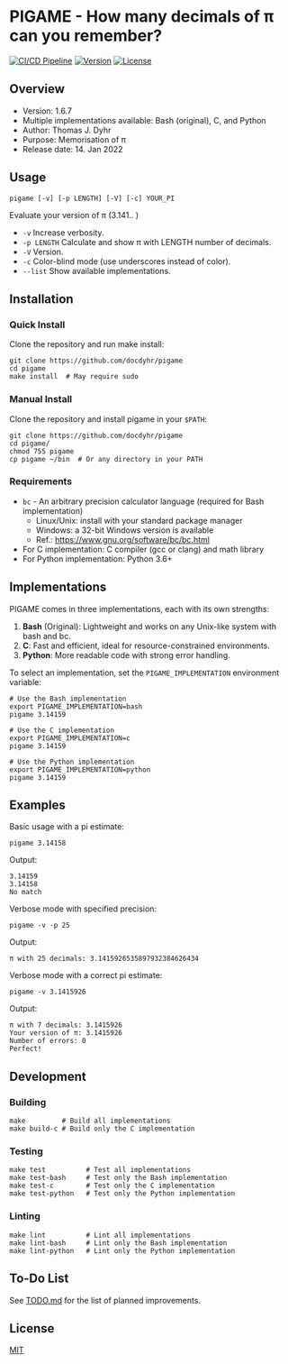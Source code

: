 # PIGAME - How many decimals of π can you remember?

[![CI/CD Pipeline](https://github.com/docdyhr/pigame/workflows/CI%2FCD%20Pipeline/badge.svg)](https://github.com/docdyhr/pigame/actions/workflows/ci.yml)
[![Version](https://img.shields.io/badge/version-1.6.7-blue)](https://github.com/docdyhr/pigame/blob/master/src/VERSION)
[![License](https://img.shields.io/badge/license-MIT-green)](https://github.com/docdyhr/pigame/blob/master/LICENSE)

## Overview

* Version: 1.6.7
* Multiple implementations available: Bash (original), C, and Python
* Author: Thomas J. Dyhr
* Purpose: Memorisation of π
* Release date: 14. Jan 2022

## Usage

```
pigame [-v] [-p LENGTH] [-V] [-c] YOUR_PI
```

Evaluate your version of π (3.141.. )

* `-v` Increase verbosity.
* `-p LENGTH` Calculate and show π with LENGTH number of decimals.
* `-V` Version.
* `-c` Color-blind mode (use underscores instead of color).
* `--list` Show available implementations.

## Installation

### Quick Install

Clone the repository and run make install:

```shell
git clone https://github.com/docdyhr/pigame
cd pigame
make install  # May require sudo
```

### Manual Install

Clone the repository and install pigame in your `$PATH`:

```shell
git clone https://github.com/docdyhr/pigame
cd pigame/
chmod 755 pigame
cp pigame ~/bin  # Or any directory in your PATH
```

### Requirements

* `bc` - An arbitrary precision calculator language (required for Bash implementation)
  * Linux/Unix: install with your standard package manager
  * Windows: a 32-bit Windows version is available
  * Ref.: https://www.gnu.org/software/bc/bc.html
* For C implementation: C compiler (gcc or clang) and math library
* For Python implementation: Python 3.6+

## Implementations

PIGAME comes in three implementations, each with its own strengths:

1. **Bash** (Original): Lightweight and works on any Unix-like system with bash and bc.
2. **C**: Fast and efficient, ideal for resource-constrained environments.
3. **Python**: More readable code with strong error handling.

To select an implementation, set the `PIGAME_IMPLEMENTATION` environment variable:

```shell
# Use the Bash implementation
export PIGAME_IMPLEMENTATION=bash
pigame 3.14159

# Use the C implementation
export PIGAME_IMPLEMENTATION=c
pigame 3.14159

# Use the Python implementation
export PIGAME_IMPLEMENTATION=python
pigame 3.14159
```

## Examples

Basic usage with a pi estimate:

```shell
pigame 3.14158
```

Output:
```
3.14159
3.14158
No match
```

Verbose mode with specified precision:

```shell
pigame -v -p 25
```

Output:
```
π with 25 decimals: 3.1415926535897932384626434
```

Verbose mode with a correct pi estimate:

```shell
pigame -v 3.1415926
```

Output:
```
π with 7 decimals: 3.1415926
Your version of π: 3.1415926
Number of errors: 0
Perfect!
```

## Development

### Building

```shell
make         # Build all implementations
make build-c # Build only the C implementation
```

### Testing

```shell
make test          # Test all implementations
make test-bash     # Test only the Bash implementation
make test-c        # Test only the C implementation
make test-python   # Test only the Python implementation
```

### Linting

```shell
make lint          # Lint all implementations
make lint-bash     # Lint only the Bash implementation
make lint-python   # Lint only the Python implementation
```

## To-Do List

See [TODO.md](https://github.com/docdyhr/pigame/blob/master/TODO.md) for the list of planned improvements.

## License

[MIT](https://github.com/docdyhr/pigame/blob/master/LICENSE)